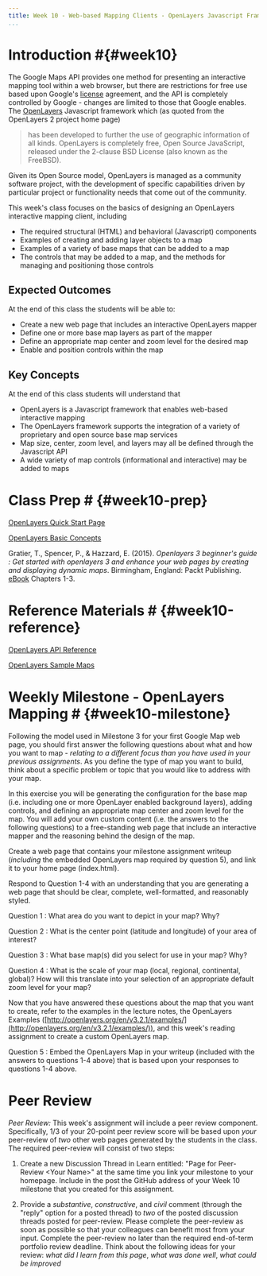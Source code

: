 ```yaml
---
title: Week 10 - Web-based Mapping Clients - OpenLayers Javascript Framework
...
```


<!---------------------------------------------------------------------------->
<!-- Week 10 ----------------------------------------------------------------->
<!---------------------------------------------------------------------------->

# Introduction #{#week10}

The Google Maps API provides one method for presenting an interactive mapping tool within a web browser, but there are restrictions for free use based upon Google's [license](https://developers.google.com/maps/licensing) agreement, and the API is completely controlled by Google - changes are limited to those that Google enables. The [OpenLayers](http://openlayers.org/) Javascript framework which (as quoted from the OpenLayers 2 project home page)

> has been developed to further the use of geographic information of all kinds. OpenLayers is completely free, Open Source JavaScript, released under the 2-clause BSD License (also known as the FreeBSD).

Given its Open Source model, OpenLayers is managed as a community software project, with the development of specific capabilities driven by particular project or functionality needs that come out of the community. 

This week's class focuses on the basics of designing an OpenLayers interactive mapping client, including 

* The required structural (HTML) and behavioral (Javascript) components
* Examples of creating and adding layer objects to a map
* Examples of a variety of base maps that can be added to a map
* The controls that may be added to a map, and the methods for managing and positioning those controls


## Expected Outcomes ##

At the end of this class the students will be able to:

* Create a new web page that includes an interactive OpenLayers mapper
* Define one or more base map layers as part of the mapper
* Define an appropriate map center and zoom level for the desired map
* Enable and position controls within the map


## Key Concepts ##

At the end of this class students will understand that

* OpenLayers is a Javascript framework that enables web-based interactive mapping
* The OpenLayers framework supports the integration of a variety of proprietary and open source base map services
* Map size, center, zoom level, and layers may all be defined through the Javascript API
* A wide variety of map controls (informational and interactive) may be added to maps



# Class Prep # {#week10-prep}

[OpenLayers Quick Start Page](http://openlayers.org/en/v3.14.2/doc/quickstart.html)

[OpenLayers Basic Concepts](http://openlayers.org/en/v3.14.2/doc/tutorials/concepts.html)

Gratier, T., Spencer, P., & Hazzard, E. (2015). *Openlayers 3 beginner's guide : Get started with openlayers 3 and enhance your web pages by creating and displaying dynamic maps*. Birmingham, England: Packt Publishing. [eBook](https://unm-on-worldcat-org.libproxy.unm.edu/oclc/903963849?databaseList=1271,143,1487,1533,1540,1672,1708,173,1925,2006,2007,203,2201,2237,2259,2260,2261,2262,2263,2264,2267,2268,2281,2328,3036,3201,638) Chapters 1-3. 

# Reference Materials # {#week10-reference}

[OpenLayers API Reference](http://openlayers.org/en/v3.14.2/apidoc/)

[OpenLayers Sample Maps](http://openlayers.org/en/v3.2.1/examples/)

# Weekly Milestone - OpenLayers Mapping # {#week10-milestone}

Following the model used in Milestone 3 for your first Google Map web page, you should first answer the following questions about what and how you want to map - _relating to a different focus than you have used in your previous assignments_. As you define the type of map you want to build, think about a specific problem or topic that you would like to address with your map. 

In this exercise you will be generating the configuration for the base map (i.e. including one or more OpenLayer enabled background layers), adding controls, and defining an appropriate map center and zoom level for the map. You will add your own custom content (i.e. the answers to the following questions) to a free-standing web page that include an interactive mapper and the reasoning behind the design of the map.

Create a web page that contains your milestone assignment writeup (_including_ the embedded OpenLayers map required by question 5), and link it to your home page (index.html). 

Respond to Question 1-4 with an understanding that you are generating a web page that should be clear, complete, well-formatted, and reasonably styled. 

Question 1
:	What area do you want to depict in your map? Why?

Question 2
:	What is the center point (latitude and longitude) of your area of interest?

Question 3
:	What base map(s) did you select for use in your map? Why?

Question 4
:	What is the scale of your map (local, regional, continental, global)? How will this translate into your selection of an appropriate default zoom level for your map?

Now that you have answered these questions about the map that you want to create, refer to the examples in the lecture notes, the OpenLayers Examples ([http://openlayers.org/en/v3.2.1/examples/](http://openlayers.org/en/v3.2.1/examples/)), and this week's reading assignment to create a custom OpenLayers map.

Question 5
:	Embed the OpenLayers Map in your writeup (included with the answers to questions 1-4 above) that is based upon your responses to questions 1-4 above.

# Peer Review #

_Peer Review:_ This week's assignment will include a peer review component. Specifically, 1/3 of your 20-point peer review score will be based upon _your_ peer-review of _two_ other web pages generated by the students in the class. The required peer-review will consist of two steps:

1. Create a new Discussion Thread in Learn entitled: "Page for Peer-Review &lt;Your Name&gt;" at the same time you link your milestone to your homepage. Include in the post the GitHub address of your Week 10 milestone that you created for this assignment. 

2. Provide a _substantive_, _constructive_, and _civil_ comment (through the "reply" option for a posted thread) to _two_ of the posted discussion threads posted for peer-review. Please complete the peer-review as soon as possible so that your colleagues can benefit most from your input. Complete the peer-review no later than the required end-of-term portfolio review deadline. Think about the following ideas for your review: _what did I learn from this page_, _what was done well_, _what could be improved_


